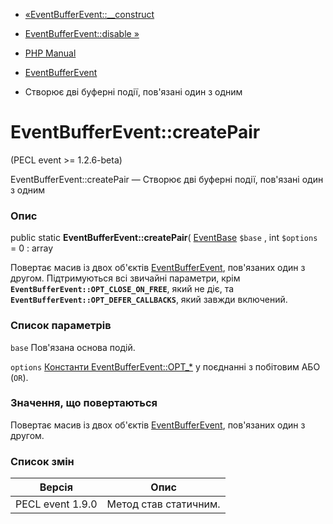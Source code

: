 - [«EventBufferEvent::\_\_construct](eventbufferevent.construct.md)
- [EventBufferEvent::disable »](eventbufferevent.disable.md)

- [PHP Manual](index.md)
- [EventBufferEvent](class.eventbufferevent.md)
- Створює дві буферні події, пов'язані один з одним

# EventBufferEvent::createPair

(PECL event \>= 1.2.6-beta)

EventBufferEvent::createPair — Створює дві буферні події, пов'язані
один з одним

### Опис

public static **EventBufferEvent::createPair**(
[EventBase](class.eventbase.md) `$base` , int `$options` = 0 : array

Повертає масив із двох об'єктів
[EventBufferEvent](class.eventbufferevent.md), пов'язаних один з
другом. Підтримуються всі звичайні параметри, крім
**`EventBufferEvent::OPT_CLOSE_ON_FREE`**, який не діє, та
**`EventBufferEvent::OPT_DEFER_CALLBACKS`**, який завжди включений.

### Список параметрів

`base`
Пов'язана основа подій.

`options`
[Константи EventBufferEvent::OPT\_\*]() у поєднанні з побітовим АБО
(`OR`).

### Значення, що повертаються

Повертає масив із двох об'єктів
[EventBufferEvent](class.eventbufferevent.md), пов'язаних один з
другом.

### Список змін

| Версія           | Опис                  |
| ---------------- | --------------------- |
| PECL event 1.9.0 | Метод став статичним. |
